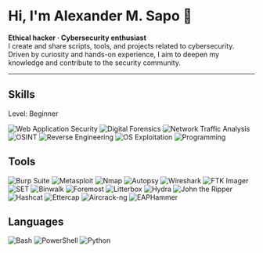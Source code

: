 # Hi, I'm Alexander M. Sapo 👋
**Ethical hacker · Cybersecurity enthusiast**  
I create and share scripts, tools, and projects related to cybersecurity. Driven by curiosity and hands-on experience, I aim to deepen my knowledge and contribute to the security community.

---
## Skills 
Level: Beginner
<p>
  <img alt="Web Application Security" src="https://img.shields.io/badge/-Web%20Application%20Security-blue?style=for-the-badge" /> 
  <img alt="Digital Forensics" src="https://img.shields.io/badge/-Digital%20Forensics-purple?style=for-the-badge" /> 
  <img alt="Network Traffic Analysis" src="https://img.shields.io/badge/-Network%20Traffic%20Analysis-teal?style=for-the-badge" /> 
  <img alt="OSINT" src="https://img.shields.io/badge/-OSINT-green?style=for-the-badge" /> 
  <img alt="Reverse Engineering" src="https://img.shields.io/badge/-Reverse%20Engineering-orange?style=for-the-badge" /> 
  <img alt="OS Exploitation" src="https://img.shields.io/badge/-OS%20Exploitation-red?style=for-the-badge" /> 
  <img alt="Programming" src="https://img.shields.io/badge/-Programming-lightblue?style=for-the-badge" />

</p>

## Tools
<p>
  <img alt="Burp Suite" src="https://img.shields.io/badge/-Burp%20Suite-black?style=for-the-badge" />
  <img alt="Metasploit" src="https://img.shields.io/badge/-Metasploit-purple?style=for-the-badge" />
  <img alt="Nmap" src="https://img.shields.io/badge/-Nmap-blue?style=for-the-badge" />
  <img alt="Autopsy" src="https://img.shields.io/badge/-Autopsy-darkgreen?style=for-the-badge" />
  <img alt="Wireshark" src="https://img.shields.io/badge/-Wireshark-cyan?style=for-the-badge" />
  <img alt="FTK Imager" src="https://img.shields.io/badge/-FTK%20Imager-gray?style=for-the-badge" />
  <img alt="SET" src="https://img.shields.io/badge/-setoolkit-lightgrey?style=for-the-badge" />
  <img alt="Binwalk" src="https://img.shields.io/badge/-Binwalk-orange?style=for-the-badge" />
  <img alt="Foremost" src="https://img.shields.io/badge/-Foremost-darkgrey?style=for-the-badge" />
  <img alt="Litterbox" src="https://img.shields.io/badge/-Litterbox-navy?style=for-the-badge" />
  <img alt="Hydra" src="https://img.shields.io/badge/-Hydra-red?style=for-the-badge" />
  <img alt="John the Ripper" src="https://img.shields.io/badge/-John%20the%20Ripper-orange?style=for-the-badge" />
  <img alt="Hashcat" src="https://img.shields.io/badge/-Hashcat-purple?style=for-the-badge" />
  <img alt="Ettercap" src="https://img.shields.io/badge/-Ettercap-teal?style=for-the-badge" />
  <img alt="Aircrack-ng" src="https://img.shields.io/badge/-Aircrack--ng-blue?style=for-the-badge" />
  <img alt="EAPHammer" src="https://img.shields.io/badge/-EAPHammer-green?style=for-the-badge" />

</p>

## Languages
<p>
  <img alt="Bash" src="https://img.shields.io/badge/-Bash-lightgrey?style=for-the-badge" />
  <img alt="PowerShell" src="https://img.shields.io/badge/-PowerShell-navy?style=for-the-badge" />
  <img alt="Python" src="https://img.shields.io/badge/-Python-yellow?style=for-the-badge" />
</p>
